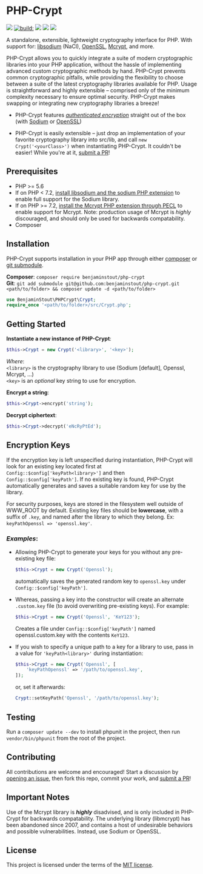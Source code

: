 # PHP-Crypt
<img src="https://img.shields.io/badge/stability-experimental-orange.svg?style=flat-square"> <a href="https://travis-ci.com/benjaminstout/PHP-Crypt"><img src="https://img.shields.io/travis/com/benjaminstout/PHP-Crypt/master.svg?style=flat-square" alt="build:"></a> <a href="https://codecov.io/gh/benjaminstout/php-crypt"><img src="https://img.shields.io/codecov/c/github/benjaminstout/php-crypt.svg?style=flat-square"></a> <img src="https://img.shields.io/github/languages/code-size/benjaminstout/php-crypt.svg?style=flat-square"> [<img src="https://img.shields.io/github/license/benjaminstout/php-crypt.svg?color=%23307ABE&style=flat-square">](LICENSE.txt)

A standalone, extensible, lightweight cryptography interface for PHP. With support for: [libsodium](https://github.com/jedisct1/libsodium) (NaCl), [OpenSSL](http://php.net/manual/en/book.openssl.php), [Mcrypt](http://php.net/manual/en/book.mcrypt.php), and more.

PHP-Crypt allows you to quickly integrate a suite of modern cryptographic libraries into your PHP application, without the hassle of implementing advanced custom cryptographic methods by hand. PHP-Crypt prevents common cryptographic pitfalls, while providing the flexibility to choose between a suite of the latest cryptography libraries available for PHP. Usage is straightforward and highly extensible – comprised only of the minimum complexity necessary to ensure optimal security. PHP-Crypt makes swapping or integrating new cryptography libraries a breeze!

* PHP-Crypt features [*authenticated encryption*](https://en.wikipedia.org/wiki/Authenticated_encryption) straight out of the box (with [Sodium](https://libsodium.gitbook.io/doc/secret-key_cryptography/authenticated_encryption) or [OpenSSL](https://wiki.openssl.org/index.php/EVP_Authenticated_Encryption_and_Decryption))

* PHP-Crypt is easily extensible – just drop an implementation of your favorite cryptography library into src/lib, and call `new Crypt('<yourClass>')` when instantiating PHP-Crypt. It couldn't be easier! While you're at it, [submit a PR](https://github.com/benjaminstout/php-crypt/pull/new/master)!

## Prerequisites

* PHP >= 5.6
* If on PHP < 7.2, [install libsodium and the sodium PHP extension](https://paragonie.com/book/pecl-libsodium/read/00-intro.md) to enable full support for the Sodium library.
* If on PHP >= 7.2, [install the Mcrypt PHP extension through PECL](https://pecl.php.net/package/mcrypt) to enable support for Mcrypt. Note: production usage of Mcrypt is *highly* discouraged, and should only be used for backwards compatability.
* Composer

## Installation

PHP-Crypt supports installation in your PHP app through either [composer](https://getcomposer.org/) or [git submodule](https://git-scm.com/book/en/v2/Git-Tools-Submodules).

__Composer__: `composer require benjaminstout/php-crypt`  
__Git__: `git add submodule git@github.com:benjaminstout/php-crypt.git <path/to/folder> && composer update -d <path/to/folder>`

```php
use BenjaminStout\PHPCrypt\Crypt;
require_once '<path/to/folder>/src/Crypt.php';
```


## Getting Started

__Instantiate a new instance of PHP-Crypt__:  
```php
$this->Crypt = new Crypt('<library>', '<key>');
```
*Where*:  
`<library>` is the cryptography library to use (Sodium [default], Openssl, Mcrypt, ...)  
`<key>` is an *optional* key string to use for encryption.

__Encrypt a string__:  
```php
$this->Crypt->encrypt('string');
```

__Decrypt ciphertext__:  
```php
$this->Crypt->decrypt('eNcRyPtEd');
```


## Encryption Keys

If the encryption key is left unspecified during instantiation, PHP-Crypt will look for an existing key located first at `Config::$config['keyPath<library>']` and then `Config::$config['keyPath']`. If no existing key is found, PHP-Crypt automatically generates and saves a suitable random key for use by the library.

For security purposes, keys are stored in the filesystem well outside of WWW_ROOT by default. Existing key files should be __lowercase__, with a suffix of `.key`, and named after the library to which they belong. Ex: `keyPathOpenssl => 'openssl.key'`. 

### *Examples*:

* Allowing PHP-Crypt to generate your keys for you without any pre-existing key file:
  ```php
  $this->Crypt = new Crypt('Openssl');
  ```  
  automatically saves the generated random key to `openssl.key` under `Config::$config['keyPath']`.

* Whereas, passing a key into the constructor will create an alternate `.custom.key` file (to avoid overwriting pre-existing keys). For example:
  ```php
  $this->Crypt = new Crypt('Openssl', 'KeY123');
  ```
  Creates a file under `Config::$config['keyPath']` named openssl.custom.key with the contents `KeY123`.

* If you wish to specify a unique path to a key for a library to use, pass in a value for `'keyPath<library>'` during instantiation:
  ```php
  $this->Crypt = new Crypt('Openssl', [
      'keyPathOpenssl' => '/path/to/openssl.key',
  ]);
  ```
  or, set it afterwards:
  ```php
  Crypt::setKeyPath('Openssl', '/path/to/openssl.key');
  ```


## Testing

Run a `composer update --dev` to install phpunit in the project, then run `vendor/bin/phpunit` from the root of the project.


## Contributing

All contributions are welcome and encouraged! Start a discussion by [opening an issue](https://github.com/benjaminstout/php-crypt/issues/new), then fork this repo, commit your work, and [submit a PR](https://github.com/benjaminstout/php-crypt/pull/new/master)!


## Important Notes

Use of the Mcrypt library is *__highly__* disadvised, and is only included in PHP-Crypt for backwards compatability. The underlying library (libmcrypt) has been abandoned since 2007, and contains a host of undesirable behaviors and possible vulnerabilities. Instead, use Sodium or OpenSSL.


## License

This project is licensed under the terms of the [MIT license](LICENSE.txt).
